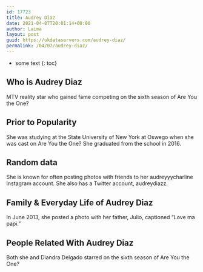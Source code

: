```yaml
---
id: 17723
title: Audrey Diaz
date: 2021-04-07T20:01:14+00:00
author: Laima
layout: post
guid: https://ukdataservers.com/audrey-diaz/
permalink: /04/07/audrey-diaz/
---
```


* some text
{: toc}


## Who is Audrey Diaz
                  
                  
                  
MTV reality star who gained fame competing on the sixth season of Are You the One? 
                  
              
            
              
            
                
                
                
## Prior to Popularity
                  
                  
                  
She was studying at the State University of New York at Oswego when she was cast on Are You the One? She graduated from the school in 2016. 
                  
              
            
              
            
                
                
                
## Random data
                  
                  
                  
She is known for often posting photos with friends to her audreyyycharline Instagram account. She also has a Twitter account, audreydiazz. 
                  
              
            
              
            
                
                
                
## Family & Everyday Life of Audrey Diaz
                  
                  
                  
In June 2013, she posted a photo with her father, Julio, captioned &#8220;Love ma papi.&#8221; 
                  
              
            
              
            
                
                
                
## People Related With Audrey Diaz
                  
                  
                  
Both she and Diandra Delgado starred on the sixth season of Are You the One? 
                  
              
            
              
            
                
              
            
              
              
            
            
              
            
          
          
          
